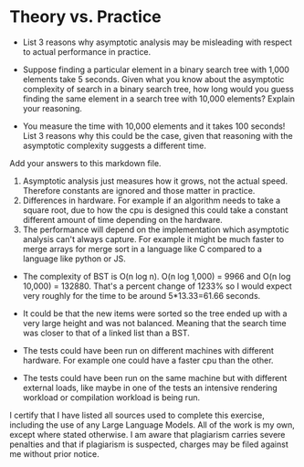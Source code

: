 # Theory vs. Practice

- List 3 reasons why asymptotic analysis may be misleading with respect to actual performance in practice.

- Suppose finding a particular element in a binary search tree with 1,000
  elements take 5 seconds. Given what you know about the asymptotic complexity
  of search in a binary search tree, how long would you guess finding the same
  element in a search tree with 10,000 elements? Explain your reasoning.

- You measure the time with 10,000 elements and it takes 100 seconds! List 3
  reasons why this could be the case, given that reasoning with the asymptotic
  complexity suggests a different time.

Add your answers to this markdown file.

1. Asymptotic analysis just measures how it grows, not the actual speed. Therefore constants are ignored and those matter in practice.
2. Differences in hardware. For example if an algorithm needs to take a square root, due to how the cpu is designed this could take a constant different amount of time depending on the hardware.
3. The performance will depend on the implementation which asymptotic analysis can't always capture. For example it might be much faster to merge arrays for merge sort in a language like C compared to a language like python or JS.

- The complexity of BST is O(n log n). O(n log 1,000) = 9966 and O(n log 10,000) = 132880. That's a percent change of 1233% so I would expect very roughly for the time to be around 5*13.33=61.66 seconds.

- It could be that the new items were sorted so the tree ended up with a very large height and was not balanced. Meaning that the search time was closer to that of a linked list than a BST.
- The tests could have been run on different machines with different hardware. For example one could have a faster cpu than the other.
- The tests could have been run on the same machine but with different external loads, like maybe in one of the tests an intensive rendering workload or compilation workload is being run.
 
I certify that I have listed all sources used to complete this exercise, including the use of any Large Language Models. All of the work is my own, except where stated otherwise. I am aware that plagiarism carries severe penalties and that if plagiarism is suspected, charges may be filed against me without prior notice.
